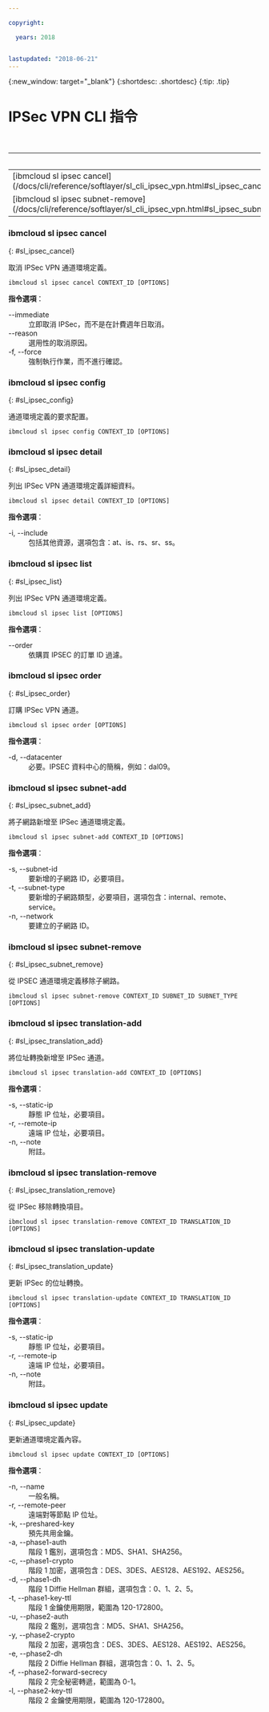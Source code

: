 ```yaml
---

copyright:

  years: 2018


lastupdated: "2018-06-21"
---
```


{:new_window: target="_blank"}
{:shortdesc: .shortdesc}
{:tip: .tip}

# IPSec VPN CLI 指令

<table summary="按字母順序排序的一般 {{site.data.keyword.BluSoftlayer_notm}} 基礎架構指令，其鏈結提供指令的相關資訊">
<caption>表 1. {{site.data.keyword.BluSoftlayer_notm}} 基礎架構 IPSec VPN 指令</caption>
 <thead>
 <th colspan="6">{{site.data.keyword.BluSoftlayer_notm}} 基礎架構 IPSec VPN 指令</th>
 </thead>
 <tbody>
 <tr>
 <td>[ibmcloud sl ipsec cancel](/docs/cli/reference/softlayer/sl_cli_ipsec_vpn.html#sl_ipsec_cancel)</td>
 <td>[ibmcloud sl ipsec config](/docs/cli/reference/softlayer/sl_cli_ipsec_vpn.html#sl_ipsec_config)</td>
 <td>[ibmcloud sl ipsec detail](/docs/cli/reference/softlayer/sl_cli_ipsec_vpn.html#sl_ipsec_detail)</td>
 <td>[ibmcloud sl ipsec list](/docs/cli/reference/softlayer/sl_cli_ipsec_vpn.html#sl_ipsec_list)</td>
 <td>[ibmcloud sl ipsec order](/docs/cli/reference/softlayer/sl_cli_ipsec_vpn.html#sl_ipsec_order)</td>
 <td>[ibmcloud sl ipsec subnet-add](/docs/cli/reference/softlayer/sl_cli_ipsec_vpn.html#sl_ipsec_subnet_add)</td>
 </tr>
 <tr>
 <td>[ibmcloud sl ipsec subnet-remove](/docs/cli/reference/softlayer/sl_cli_ipsec_vpn.html#sl_ipsec_subnet_remove)</td>
 <td>[ibmcloud sl ipsec translation-add](/docs/cli/reference/softlayer/sl_cli_ipsec_vpn.html#sl_ipsec_translation_add)</td>
 <td>[ibmcloud sl ipsec translation-remove](/docs/cli/reference/softlayer/sl_cli_ipsec_vpn.html#sl_ipsec_translation_remove)</td>
 <td>[ibmcloud sl ipsec translation-update](/docs/cli/reference/softlayer/sl_cli_ipsec_vpn.html#sl_ipsec_translation_update)</td>
 <td>[ibmcloud sl ipsec update](/docs/cli/reference/softlayer/sl_cli_ipsec_vpn.html#sl_ipsec_update)</td>
 </tr>
   </tbody>
 </table>
 
 ### ibmcloud sl ipsec cancel
{: #sl_ipsec_cancel}

取消 IPSec VPN 通道環境定義。
```
ibmcloud sl ipsec cancel CONTEXT_ID [OPTIONS]
```

<strong>指令選項</strong>：
<dl>
<dt>--immediate</dt>
<dd>立即取消 IPSec，而不是在計費週年日取消。</dd>
<dt>--reason</dt>
<dd>選用性的取消原因。</dd>
<dt>-f, --force</dt>
<dd>強制執行作業，而不進行確認。</dd>
</dl>

### ibmcloud sl ipsec config
{: #sl_ipsec_config}

通道環境定義的要求配置。
```
ibmcloud sl ipsec config CONTEXT_ID [OPTIONS]
```

### ibmcloud sl ipsec detail
{: #sl_ipsec_detail}

列出 IPSec VPN 通道環境定義詳細資料。
```
ibmcloud sl ipsec detail CONTEXT_ID [OPTIONS]
```

<strong>指令選項</strong>：
<dl>
<dt>-i, --include</dt>
<dd>包括其他資源，選項包含：at、is、rs、sr、ss。</dd>
</dl>

### ibmcloud sl ipsec list
{: #sl_ipsec_list}

列出 IPSec VPN 通道環境定義。
```
ibmcloud sl ipsec list [OPTIONS]
```

<strong>指令選項</strong>：
<dl>
<dt>--order</dt>
<dd>依購買 IPSEC 的訂單 ID 過濾。</dd>
</dl>

### ibmcloud sl ipsec order
{: #sl_ipsec_order}

訂購 IPSec VPN 通道。
```
ibmcloud sl ipsec order [OPTIONS]
```

<strong>指令選項</strong>：
<dl>
<dt>-d, --datacenter</dt>
<dd>必要。IPSEC 資料中心的簡稱，例如：dal09。</dd>
</dl>

### ibmcloud sl ipsec subnet-add
{: #sl_ipsec_subnet_add}

將子網路新增至 IPSec 通道環境定義。
```
ibmcloud sl ipsec subnet-add CONTEXT_ID [OPTIONS]
```

<strong>指令選項</strong>：
<dl>
<dt>-s, --subnet-id</dt>
<dd>要新增的子網路 ID，必要項目。</dd>
<dt>-t, --subnet-type</dt>
<dd>要新增的子網路類型，必要項目，選項包含：internal、remote、service。</dd>
<dt>-n, --network</dt>
<dd>要建立的子網路 ID。</dd>
</dl>

### ibmcloud sl ipsec subnet-remove
{: #sl_ipsec_subnet_remove}

從 IPSEC 通道環境定義移除子網路。
```
ibmcloud sl ipsec subnet-remove CONTEXT_ID SUBNET_ID SUBNET_TYPE [OPTIONS]
```

### ibmcloud sl ipsec translation-add
{: #sl_ipsec_translation_add}

將位址轉換新增至 IPSec 通道。
```
ibmcloud sl ipsec translation-add CONTEXT_ID [OPTIONS]
```

<strong>指令選項</strong>：
<dl>
<dt>-s, --static-ip</dt>
<dd>靜態 IP 位址，必要項目。</dd>
<dt>-r, --remote-ip</dt>
<dd>遠端 IP 位址，必要項目。</dd>
<dt>-n, --note</dt>
<dd>附註。</dd>
</dl>

### ibmcloud sl ipsec translation-remove
{: #sl_ipsec_translation_remove}

從 IPSec 移除轉換項目。
```
ibmcloud sl ipsec translation-remove CONTEXT_ID TRANSLATION_ID [OPTIONS]
```

### ibmcloud sl ipsec translation-update
{: #sl_ipsec_translation_update}

更新 IPSec 的位址轉換。
```
ibmcloud sl ipsec translation-update CONTEXT_ID TRANSLATION_ID [OPTIONS]
```

<strong>指令選項</strong>：
<dl>
<dt>-s, --static-ip</dt>
<dd>靜態 IP 位址，必要項目。</dd>
<dt>-r, --remote-ip</dt>
<dd>遠端 IP 位址，必要項目。</dd>
<dt>-n, --note</dt>
<dd>附註。</dd>
</dl>

### ibmcloud sl ipsec update
{: #sl_ipsec_update}

更新通道環境定義內容。
```
ibmcloud sl ipsec update CONTEXT_ID [OPTIONS]
```

<strong>指令選項</strong>：
<dl>
<dt>-n, --name</dt>
<dd>一般名稱。</dd>
<dt>-r, --remote-peer</dt>
<dd>遠端對等節點 IP 位址。</dd>
<dt>-k, --preshared-key</dt>
<dd>預先共用金鑰。</dd>
<dt>-a, --phase1-auth</dt>
<dd>階段 1 鑑別，選項包含：MD5、SHA1、SHA256。</dd>
<dt>-c, --phase1-crypto</dt>
<dd>階段 1 加密，選項包含：DES、3DES、AES128、AES192、AES256。</dd>
<dt>-d, --phase1-dh</dt>
<dd>階段 1 Diffie Hellman 群組，選項包含：0、1、2、5。</dd>
<dt>-t, --phase1-key-ttl</dt>
<dd>階段 1 金鑰使用期限，範圍為 120-172800。</dd>
<dt>-u, --phase2-auth</dt>
<dd>階段 2 鑑別，選項包含：MD5、SHA1、SHA256。</dd>
<dt>-y, --phase2-crypto</dt>
<dd>階段 2 加密，選項包含：DES、3DES、AES128、AES192、AES256。</dd>
<dt>-e, --phase2-dh</dt>
<dd>階段 2 Diffie Hellman 群組，選項包含：0、1、2、5。</dd>
<dt>-f, --phase2-forward-secrecy</dt>
<dd>階段 2 完全秘密轉遞，範圍為 0-1。</dd>
<dt>-l, --phase2-key-ttl</dt>
<dd>階段 2 金鑰使用期限，範圍為 120-172800。</dd>
</dl>
